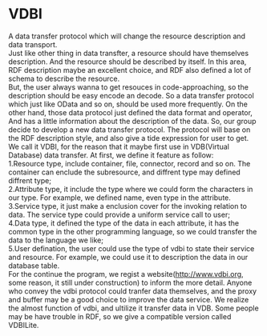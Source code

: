 # VDBI
A data transfer protocol which will change the resource description and data transport.   
     Just like other thing in data transfter, a resource should have themselves description. And the resource should be described by itself. In this area, RDF description maybe an excellent choice, and RDF also defined a lot of schema to describe the resource.     
     But, the user always wanna to get resouces in code-approaching, so the description should be easy encode an decode. So a data transfer protocol which just like OData and so on, should be used more frequently. On the other hand, those data protocol just defined the data format and operator, And has a little information about the description of the data. So, our group decide to develop a new data transfer protocol. The protocol will base on the RDF description style, and also give a tide expression for user to get. We call it VDBI, for the reason that it maybe first use in VDB(Virtual Database) data transfer. At first, we define it feature as follow:  
     1.Resource type, include container, file, connector, record and so on. The container can enclude the subresource, and diffrent type may defined diffrent type;  
     2.Attribute type, it include the type where we could form the characters in our type. For example, we defined name, even type in the attribute.  
     3.Service type, it just make a enclusion cover for the invoking relation to data. The service type could provide a uniform service call to user;  
     4.Data type, it defined the type of the data in each attribute, it has the common type in the other programming language, so we could transfer the data to the language we like;  
     5.User defination, the user could use the type of vdbi to state their service and resource. For example, we could use it to description the  data in our database table.  
     For the continue the program, we regist a website(http://www.vdbi.org, some reason, it still under construction) to inform the more detail. Anyone who convey the vdbi protocol could tranfer data themselves, and the proxy and buffer may be a good choice to improve the data service. We realize the almost function of vdbi, and ultilize it transfer data in VDB. Some people may be have trouble in RDF, so we give a compatible version called VDBILite.  
